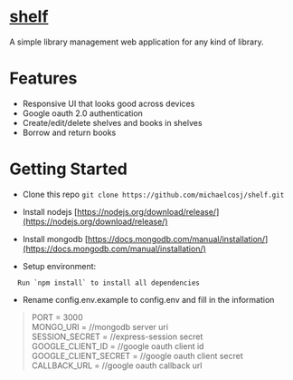 # [shelf](https://shelfwebapp.herokuapp.com/)

A simple library management web application for any kind of library.

# Features

- Responsive UI that looks good across devices
- Google oauth 2.0 authentication
- Create/edit/delete shelves and books in shelves
- Borrow and return books

# Getting Started

- Clone this repo
  `git clone https://github.com/michaelcosj/shelf.git`

- Install nodejs
  [https://nodejs.org/download/release/](https://nodejs.org/download/release/)

- Install mongodb
  [https://docs.mongodb.com/manual/installation/](https://docs.mongodb.com/manual/installation/)

- Setup environment:
```
  Run `npm install` to install all dependencies
```

- Rename config.env.example to config.env and fill in the information

> PORT = 3000 </br>
> MONGO_URI = //mongodb server uri </br>
> SESSION_SECRET = //express-session secret </br>
> GOOGLE_CLIENT_ID = //google oauth client id </br>
> GOOGLE_CLIENT_SECRET = //google oauth client secret </br>
> CALLBACK_URL = //google oauth callback url </br>
